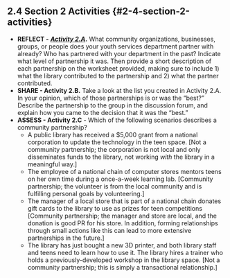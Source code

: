 ## 2.4 Section 2 Activities {#2-4-section-2-activities}

*   **REFLECT -** [**_Activity 2.A_**](../appendix_1_-_activity_worksheets/activity_2a.md)**.** What community organizations, businesses, groups, or people does your youth services department partner with already? Who has partnered with your department in the past? Indicate what level of partnership it was. Then provide a short description of each partnership on the worksheet provided, making sure to include 1) what the library contributed to the partnership and 2) what the partner contributed.
*   **SHARE - Activity 2.B.** Take a look at the list you created in Activity 2.A. In your opinion, which of those partnerships is or was the “best?” Describe the partnership to the group in the discussion forum, and explain how you came to the decision that it was the “best.”
*   **ASSESS - Activity 2.C** - Which of the following scenarios describes a community partnership?
    *   A public library has received a $5,000 grant from a national corporation to update the technology in the teen space. [Not a community partnership; the corporation is not local and only disseminates funds to the library, not working _with_ the library in a meaningful way.]
    *   The employee of a national chain of computer stores mentors teens on her own time during a once-a-week learning lab. [Community partnership; the volunteer is from the local community and is fulfilling personal goals by volunteering.]
    *   The manager of a local store that is part of a national chain donates gift cards to the library to use as prizes for teen competitions [Community partnership; the manager and store are local, and the donation is good PR for his store. In addition, forming relationships through small actions like this can lead to more extensive partnerships in the future.]
    *   The library has just bought a new 3D printer, and both library staff and teens need to learn how to use it. The library hires a trainer who holds a previously-developed workshop in the library space. [Not a community partnership; this is simply a transactional relationship.]